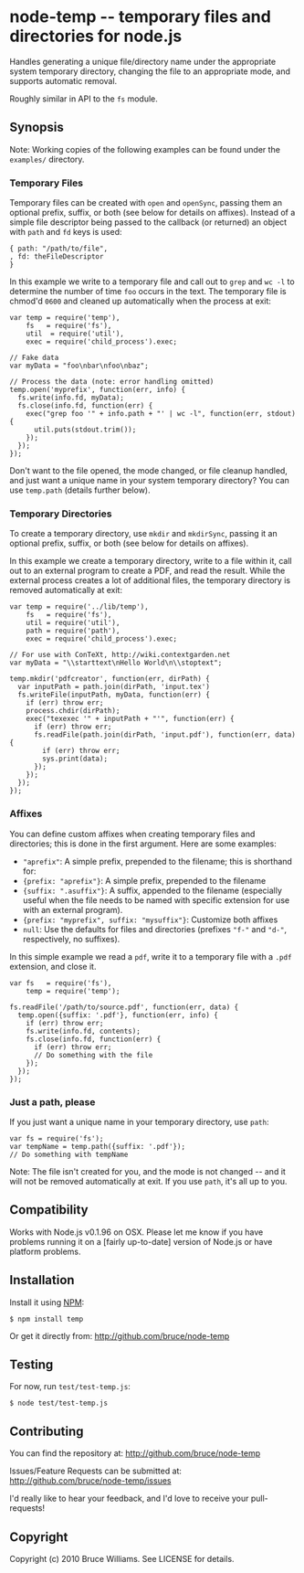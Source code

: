 node-temp -- temporary files and directories for node.js
========================================================

Handles generating a unique file/directory name under the appropriate
system temporary directory, changing the file to an appropriate mode,
and supports automatic removal.

Roughly similar in API to the `fs` module.

Synopsis
--------

Note: Working copies of the following examples can be found under the
`examples/` directory.

### Temporary Files

Temporary files can be created with `open` and `openSync`, passing
them an optional prefix, suffix, or both (see below for details on
affixes). Instead of a simple file descriptor being passed to the
callback (or returned) an object with `path` and `fd` keys is used:

    { path: "/path/to/file",
    , fd: theFileDescriptor
    }

In this example we write to a temporary file and call out to `grep` and
`wc -l` to determine the number of time `foo` occurs in the text.  The
temporary file is chmod'd `0600` and cleaned up automatically when the
process at exit:

    var temp = require('temp'),
        fs   = require('fs'),
        util  = require('util'),
        exec = require('child_process').exec;

    // Fake data
    var myData = "foo\nbar\nfoo\nbaz";

    // Process the data (note: error handling omitted)
    temp.open('myprefix', function(err, info) {
      fs.write(info.fd, myData);
      fs.close(info.fd, function(err) {
        exec("grep foo '" + info.path + "' | wc -l", function(err, stdout) {
          util.puts(stdout.trim());
        });
      });
    });

Don't want to the file opened, the mode changed, or file cleanup
handled, and just want a unique name in your system temporary
directory?  You can use `temp.path` (details further below).

### Temporary Directories

To create a temporary directory, use `mkdir` and `mkdirSync`, passing
it an optional prefix, suffix, or both (see below for details on affixes).

In this example we create a temporary directory, write to a file
within it, call out to an external program to create a PDF, and read
the result.  While the external process creates a lot of additional
files, the temporary directory is removed automatically at exit:

    var temp = require('../lib/temp'),
        fs   = require('fs'),
        util = require('util'),
        path = require('path'),
        exec = require('child_process').exec;

    // For use with ConTeXt, http://wiki.contextgarden.net
    var myData = "\\starttext\nHello World\n\\stoptext";

    temp.mkdir('pdfcreator', function(err, dirPath) {
      var inputPath = path.join(dirPath, 'input.tex')
      fs.writeFile(inputPath, myData, function(err) {
        if (err) throw err;
        process.chdir(dirPath);
        exec("texexec '" + inputPath + "'", function(err) {
          if (err) throw err;
          fs.readFile(path.join(dirPath, 'input.pdf'), function(err, data) {
            if (err) throw err;
            sys.print(data);
          });
        });
      });
    });

### Affixes

You can define custom affixes when creating temporary files and
directories; this is done in the first argument.  Here are some
examples:

* `"aprefix"`: A simple prefix, prepended to the filename; this is
  shorthand for:
* `{prefix: "aprefix"}`: A simple prefix, prepended to the filename
* `{suffix: ".asuffix"}`: A suffix, appended to the filename
  (especially useful when the file needs to be named with specific
  extension for use with an external program).
* `{prefix: "myprefix", suffix: "mysuffix"}`: Customize both affixes
* `null`: Use the defaults for files and directories (prefixes `"f-"`
  and `"d-"`, respectively, no suffixes).

In this simple example we read a `pdf`, write it to a temporary file with
a `.pdf` extension, and close it.

    var fs   = require('fs'),
        temp = require('temp');

    fs.readFile('/path/to/source.pdf', function(err, data) {
      temp.open({suffix: '.pdf'}, function(err, info) {
        if (err) throw err;
        fs.write(info.fd, contents);
        fs.close(info.fd, function(err) {
          if (err) throw err;
          // Do something with the file
        });
      });
    });

### Just a path, please

If you just want a unique name in your temporary directory, use
`path`:

    var fs = require('fs');
    var tempName = temp.path({suffix: '.pdf'});
    // Do something with tempName
    
Note: The file isn't created for you, and the  mode is not changed  -- and it
will not be removed automatically at exit.  If you use `path`, it's
all up to you.

Compatibility
-------------

Works with Node.js v0.1.96 on OSX.  Please let me know if you have
problems running it on a [fairly up-to-date] version of Node.js or
have platform problems.

Installation
------------

Install it using [NPM](http://github.com/isaacs/npm):

    $ npm install temp

Or get it directly from:
http://github.com/bruce/node-temp

Testing
-------

For now, run `test/test-temp.js`:

    $ node test/test-temp.js

Contributing
------------

You can find the repository at:
http://github.com/bruce/node-temp

Issues/Feature Requests can be submitted at:
http://github.com/bruce/node-temp/issues

I'd really like to hear your feedback, and I'd love to receive your
pull-requests!

Copyright
---------

Copyright (c) 2010 Bruce Williams. See LICENSE for details.
